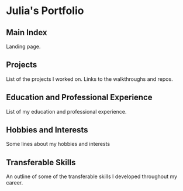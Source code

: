 # Julia's Portfolio

## Main Index

Landing page.

## Projects

List of the projects I worked on. Links to the walkthroughs and repos.

## Education and Professional Experience

List of my education and professional experience.

## Hobbies and Interests

Some lines about my hobbies and interests

## Transferable Skills

An outline of some of the transferable skills I developed throughout my career.
